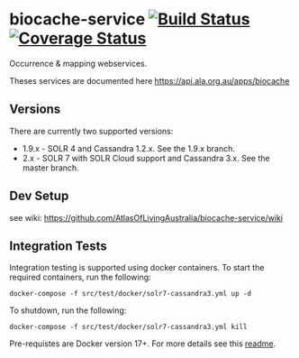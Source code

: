 biocache-service [![Build Status](https://travis-ci.org/AtlasOfLivingAustralia/biocache-service.svg?branch=master)](http://travis-ci.org/AtlasOfLivingAustralia/biocache-service) [![Coverage Status](https://coveralls.io/repos/github/AtlasOfLivingAustralia/biocache-service/badge.svg)](https://coveralls.io/github/AtlasOfLivingAustralia/biocache-service)
================

Occurrence &amp; mapping webservices.

Theses services are documented here https://api.ala.org.au/apps/biocache

## Versions

There are currently two supported versions:

* 1.9.x  - SOLR 4 and Cassandra 1.2.x. See the 1.9.x branch.
* 2.x - SOLR 7 with SOLR Cloud support and Cassandra 3.x. See the master branch.

## Dev Setup

see wiki: https://github.com/AtlasOfLivingAustralia/biocache-service/wiki

## Integration Tests

Integration testing is supported using docker containers.
To start the required containers, run the following:

```
docker-compose -f src/test/docker/solr7-cassandra3.yml up -d
```

To shutdown, run the following:
```
docker-compose -f src/test/docker/solr7-cassandra3.yml kill
```


Pre-requistes are Docker version 17+. For more details see this [readme](/src/test/docker/README.md).
